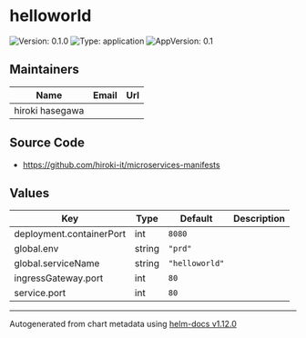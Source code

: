 # helloworld

![Version: 0.1.0](https://img.shields.io/badge/Version-0.1.0-informational?style=flat-square) ![Type: application](https://img.shields.io/badge/Type-application-informational?style=flat-square) ![AppVersion: 0.1](https://img.shields.io/badge/AppVersion-0.1-informational?style=flat-square)

## Maintainers

| Name | Email | Url |
| ---- | ------ | --- |
| hiroki hasegawa |  |  |

## Source Code

* <https://github.com/hiroki-it/microservices-manifests>

## Values

| Key | Type | Default | Description |
|-----|------|---------|-------------|
| deployment.containerPort | int | `8080` |  |
| global.env | string | `"prd"` |  |
| global.serviceName | string | `"helloworld"` |  |
| ingressGateway.port | int | `80` |  |
| service.port | int | `80` |  |

----------------------------------------------
Autogenerated from chart metadata using [helm-docs v1.12.0](https://github.com/norwoodj/helm-docs/releases/v1.12.0)
